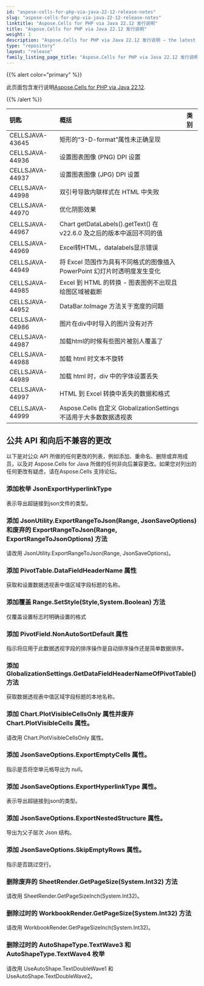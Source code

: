```yaml
---
id: "aspose-cells-for-php-via-java-22-12-release-notes"
slug: "aspose-cells-for-php-via-java-22-12-release-notes"
linktitle: "Aspose.Cells for PHP via Java 22.12 发行说明"
title: "Aspose.Cells for PHP via Java 22.12 发行说明"
weight: 1
description: "Aspose.Cells for PHP via Java 22.12 发行说明 – the latest updates and fixes."
type: "repository"
layout: "release"
family_listing_page_title: "Aspose.Cells for PHP via Java 22.12 发行说明"
---
```

{{% alert color="primary" %}}

此页面包含发行说明[Aspose.Cells for PHP via Java 22.12](https://releases.aspose.com/cells/php/new-releases/aspose.cells-for-php-via-java-22.12/).

{{% /alert %}}

|**钥匙**|**概括**|**类别**|
|:- |:- |:- |
|CELLSJAVA-43645|矩形的“3-D-format”属性未正确呈现|
|CELLSJAVA-44936|设置图表图像 (PNG) DPI 设置|
|CELLSJAVA-44937|设置图表图像 (JPG) DPI 设置|
|CELLSJAVA-44998|双引号导致内联样式在 HTML 中失败|
|CELLSJAVA-44970|优化阴影效果|
|CELLSJAVA-44967|Chart getDataLabels().getText() 在 v22.6.0 及之后的版本中返回不同的值|
|CELLSJAVA-44969|Excel转HTML，datalabels显示错误|
|CELLSJAVA-44949|将 Excel 范围作为具有不同格式的图像插入 PowerPoint 幻灯片时透明度发生变化|
|CELLSJAVA-44985|Excel 到 HTML 的转换 - 图表图例不出现且绘图区域被截断|
|CELLSJAVA-44952|DataBar.toImage 方法关于宽度的问题|
|CELLSJAVA-44986|图片在div中时导入的图片没有对齐|
|CELLSJAVA-44987|加载html的时候有些图片被别人覆盖了|
|CELLSJAVA-44988|加载 html 时文本不旋转|
|CELLSJAVA-44989|加载 html 时，div 中的字体设置丢失|
|CELLSJAVA-44997|HTML 到 Excel 转换中丢失的数据和格式|
|CELLSJAVA-44999|Aspose.Cells 自定义 GlobalizationSettings 不适用于大多数数据透视表|

## **公共 API 和向后不兼容的更改**

以下是对公众 API 所做的任何更改的列表，例如添加、重命名、删除或弃用成员，以及对 Aspose.Cells for Java 所做的任何非向后兼容更改。如果您对列出的任何更改有疑虑，请在Aspose.Cells 支持论坛。

### **添加枚举 JsonExportHyperlinkType**

表示导出超链接到json文件的类型。

### **添加 JsonUtility.ExportRangeToJson(Range, JsonSaveOptions) 和废弃的 ExportRangeToJson(Range, ExportRangeToJsonOptions) 方法**

请改用 JsonUtility.ExportRangeToJson(Range, JsonSaveOptions)。

### **添加 PivotTable.DataFieldHeaderName 属性**

获取和设置数据透视表中值区域字段标题的名称。

### **添加覆盖 Range.SetStyle(Style,System.Boolean) 方法**

仅覆盖设置标志时明确设置的格式

### **添加 PivotField.NonAutoSortDefault 属性**

指示将应用于此数据透视字段的排序操作是自动排序操作还是简单数据排序。

### **添加 GlobalizationSettings.GetDataFieldHeaderNameOfPivotTable() 方法**

获取数据透视表中值区域字段标题的本地名称。

### **添加 Chart.PlotVisibleCellsOnly 属性并废弃 Chart.PlotVisibleCells 属性。**

请改用 Chart.PlotVisibleCellsOnly 属性。

### **添加 JsonSaveOptions.ExportEmptyCells 属性。**

指示是否将空单元格导出为 null。

### **添加 JsonSaveOptions.ExportHyperlinkType 属性。**

表示导出超链接到json的类型。

### **添加 JsonSaveOptions.ExportNestedStructure 属性。**

导出为父子层次 Json 结构。

### **添加 JsonSaveOptions.SkipEmptyRows 属性。**

指示是否跳过空行。

### **删除废弃的 SheetRender.GetPageSize(System.Int32) 方法**

请改用 SheetRender.GetPageSizeInch(System.Int32)。

### **删除过时的 WorkbookRender.GetPageSize(System.Int32) 方法**

请改用 WorkbookRender.GetPageSizeInch(System.Int32)。

### **删除过时的 AutoShapeType.TextWave3 和 AutoShapeType.TextWave4 枚举**

请改用 UseAutoShape.TextDoubleWave1 和 UseAutoShape.TextDoubleWave2。
